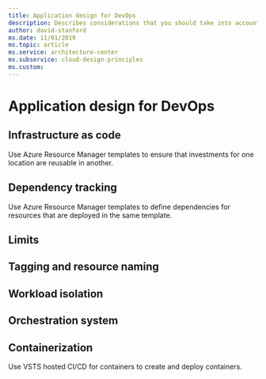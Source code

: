 ```yaml
---
title: Application design for DevOps
description: Describes considerations that you should take into account while doing application design to optimize for DevOps.
author: david-stanford
ms.date: 11/01/2019
ms.topic: article
ms.service: architecture-center
ms.subservice: cloud-design-principles
ms.custom: 
---
```


# Application design for DevOps

## Infrastructure as code
Use Azure Resource Manager templates to ensure that investments for one location are reusable in another.

## Dependency tracking
Use Azure Resource Manager templates to define dependencies for resources that are deployed in the same template.

## Limits

## Tagging and resource naming

## Workload isolation 

## Orchestration system

## Containerization
Use VSTS hosted CI/CD for containers to create and deploy containers.